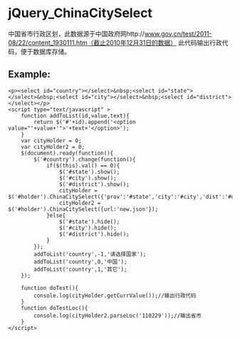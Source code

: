 jQuery_ChinaCitySelect
======================
中国省市行政区划，此数据源于中国政府网http://www.gov.cn/test/2011-08/22/content_1930111.htm（截止2010年12月31日的数据）
此代码输出行政代码，便于数据库存储。


Example:
----
	<p><select id="country"></select>&nbsp;<select id="state"></select>&nbsp;<select id="city"></select>&nbsp;<select id="district"></select></p>
	<script type="text/javascript" >
		function addToList(id,value,text){
            return $('#'+id).append('<option value="'+value+'">'+text+'</option>');
        }
		var cityHolder = 0;
		var cityHolder2 = 0;
		$(document).ready(function(){
			$('#country').change(function(){
				if($(this).val() == 0){
					$('#state').show();
					$('#city').show();
					$('#district').show();
					cityHolder = $('#holder').ChinaCitySelect({'prov':'#state','city':'#city','dist':'#district',url:'new.json'});
					cityHolder2 = $('#holder').ChinaCitySelect({url:'new.json'});
				}else{
					$('#state').hide();
					$('#city').hide();
					$('#district').hide();
				}
			});
			addToList('country',-1,'请选择国家');
			addToList('country',0,'中国');
			addToList('country',1,'其它');
		});
	
		function doTest(){
			console.log(cityHolder.getCurrValue());//输出行政代码
		}
		function doTestLoc(){
			console.log(cityHolder2.parseLoc('110229'));//输出省市
		}
	</script>
